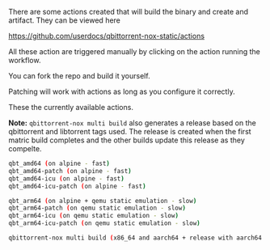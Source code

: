 There are some actions created that will build the binary and create and artifact. They can be viewed here

<https://github.com/userdocs/qbittorrent-nox-static/actions>

All these action are triggered manually by clicking on the action running the workflow.

You can fork the repo and build it yourself.

Patching will work with actions as long as you configure it correctly.

These the currently available actions.

**Note:** `qbittorrent-nox multi build` also generates a release based on the qbittorrent and libtorrent tags used. The release is created when the first matric build completes and the other builds update this release as they compelte.

```bash
qbt_amd64 (on alpine - fast)
qbt_amd64-patch (on alpine - fast)
qbt_amd64-icu (on alpine - fast)
qbt_amd64-icu-patch (on alpine - fast)

qbt_arm64 (on alpine + qemu static emulation - slow)
qbt_arm64-patch (on qemu static emulation - slow)
qbt_arm64-icu (on qemu static emulation - slow)
qbt_arm64-icu-patch (on qemu static emulation - slow)

qbittorrent-nox multi build (x86_64 and aarch64 + release with aarch64 cross built via musl prebuilt toolchains - fast)
```
